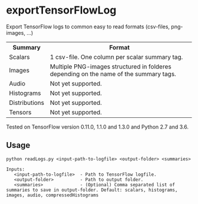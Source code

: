 # exportTensorFlowLog
Export TensorFlow logs to common easy to read formats (csv-files, png-images, ...)
<table>
<tr>
<th>Summary</th>
<th>Format</th>
</tr>
<tr>
<td>Scalars</td>
<td>1 csv-file. One column per scalar summary tag.</td>
</tr>
<tr>
<td>Images</td>
<td>Multiple PNG-images structured in folderes depending on the name of the summary tags.</td>
</tr>
<tr>
<td>Audio</td>
<td>Not yet supported.</td>
</tr>
<tr>
<td>Histograms</td>
<td>Not yet supported.</td>
</tr>
<tr>
<td>Distributions</td>
<td>Not yet supported.</td>
</tr>
<tr>
<td>Tensors</td>
<td>Not yet supported.</td>
</tr>
</table>

Tested on TensorFlow version 0.11.0, 1.1.0 and 1.3.0 and Python 2.7 and 3.6.

## Usage

```
python readLogs.py <input-path-to-logfile> <output-folder> <summaries>

Inputs:
   <input-path-to-logfile>  - Path to TensorFlow logfile.
   <output-folder>          - Path to output folder.
   <summaries>              - (Optional) Comma separated list of summaries to save in output-folder. Default: scalars, histograms, images, audio, compressedHistograms
```

